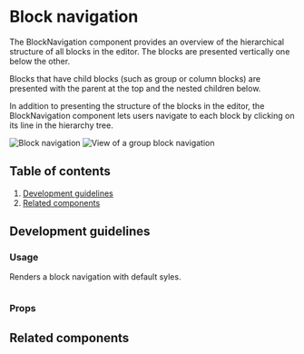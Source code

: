 # Block navigation

The BlockNavigation component provides an overview of the hierarchical structure of all blocks in the editor. The blocks are presented vertically one below the other.

Blocks that have child blocks (such as group or column blocks) are presented with the parent at the top and the nested children below.

In addition to presenting the structure of the blocks in the editor, the BlockNavigation component lets users navigate to each block by clicking on its line in the hierarchy tree.

![Block navigation](https://make.wordpress.org/core/files/2020/08/block-navigation.png)
![View of a group block navigation](https://make.wordpress.org/core/files/2020/08/view-of-group-block-navigation.png)


## Table of contents

1. [Development guidelines](#development-guidelines)
2. [Related components](#related-components)

## Development guidelines

### Usage

Renders a block navigation with default syles.

```jsx

```

### Props

## Related components
